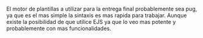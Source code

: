 El motor de plantillas a utilizar para la entrega final probablemente sea pug, ya que es el mas simple la sintaxis es mas rapida para trabajar.
Aunque existe la posibilidad de que utilice EJS ya que lo veo mas potente y probablemente con mas funcionalidades. 
